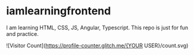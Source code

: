 # iamlearningfrontend

I am learning HTML, CSS, JS, Angular, Typescript.
This repo is just for fun and practice.

![Visitor Count](https://profile-counter.glitch.me/{YOUR USER}/count.svg)
